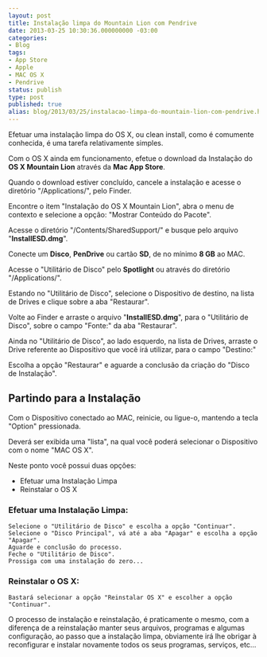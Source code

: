 ```yaml
---
layout: post
title: Instalação limpa do Mountain Lion com Pendrive
date: 2013-03-25 10:30:36.000000000 -03:00
categories:
- Blog
tags:
- App Store
- Apple
- MAC OS X
- Pendrive
status: publish
type: post
published: true
alias: blog/2013/03/25/instalacao-limpa-do-mountain-lion-com-pendrive.html
---
```

Efetuar uma instalação limpa do OS X, ou clean install, como é comumente conhecida, é uma tarefa relativamente simples.

Com o OS X ainda em funcionamento, efetue o download da Instalação do **OS X Mountain Lion** através da **Mac App Store**.

Quando o download estiver concluído, cancele a instalação e acesse o diretório "/Applications/", pelo Finder.

Encontre o item "Instalação do OS X Mountain Lion", abra o menu de contexto e selecione a opção: "Mostrar Conteúdo do Pacote".

Acesse o diretório "/Contents/SharedSupport/" e busque pelo arquivo "**InstallESD.dmg**".

Conecte um **Disco**, **PenDrive** ou cartão **SD**, de no mínimo **8 GB** ao MAC.

Acesse o "Utilitário de Disco" pelo **Spotlight** ou através do diretório "/Applications/".

Estando no "Utilitário de Disco", selecione o Dispositivo de destino, na lista de Drives e clique sobre a aba "Restaurar".

Volte ao Finder e arraste o arquivo "**InstallESD.dmg**", para o "Utilitário de Disco", sobre o campo "Fonte:" da aba "Restaurar".

Ainda no "Utilitário de Disco", ao lado esquerdo, na lista de Drives, arraste o Drive referente ao Dispositivo que você irá utilizar, para o campo "Destino:"

Escolha a opção "Restaurar" e aguarde a conclusão da criação do "Disco de Instalação".

## Partindo para a Instalação

Com o Dispositivo conectado ao MAC, reinicie, ou ligue-o, mantendo a tecla "Option" pressionada.

Deverá ser exibida uma "lista", na qual você poderá selecionar o Dispositivo com o nome "MAC OS X".

Neste ponto você possui duas opções:

*   Efetuar uma Instalação Limpa
*   Reinstalar o OS X

### Efetuar uma Instalação Limpa:

	Selecione o "Utilitário de Disco" e escolha a opção "Continuar".
	Selecione o "Disco Principal", vá até a aba "Apagar" e escolha a opção "Apagar".
	Aguarde e conclusão do processo.
	Feche o "Utilitário de Disco".
	Prossiga com uma instalação do zero...

### Reinstalar o OS X:

	Bastará selecionar a opção "Reinstalar OS X" e escolher a opção "Continuar".

O processo de instalação e reinstalação, é praticamente o mesmo, com a diferença de a reinstalação manter seus arquivos, programas e algumas configuração, ao passo que a instalação limpa, obviamente irá lhe obrigar à reconfigurar e instalar novamente todos os seus programas, serviços, etc...